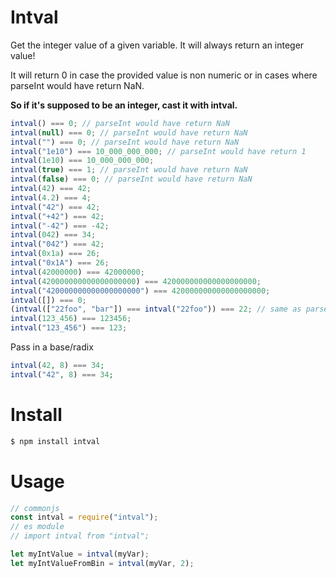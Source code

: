 # Intval

Get the integer value of a given variable. It will always return an integer value!

It will return 0 in case the provided value is non numeric or in cases where parseInt would have return NaN.

**So if it's supposed to be an integer, cast it with intval.**

```js
intval() === 0; // parseInt would have return NaN
intval(null) === 0; // parseInt would have return NaN
intval("") === 0; // parseInt would have return NaN
intval("1e10") === 10_000_000_000; // parseInt would have return 1
intval(1e10) === 10_000_000_000;
intval(true) === 1; // parseInt would have return NaN
intval(false) === 0; // parseInt would have return NaN
intval(42) === 42;
intval(4.2) === 4;
intval("42") === 42;
intval("+42") === 42;
intval("-42") === -42;
intval(042) === 34;
intval("042") === 42;
intval(0x1a) === 26;
intval("0x1A") === 26;
intval(42000000) === 42000000;
intval(420000000000000000000) === 420000000000000000000;
intval("420000000000000000000") === 420000000000000000000;
intval([]) === 0;
(intval(["22foo", "bar"]) === intval("22foo")) === 22; // same as parseInt, returns intval of the first array element. But php intval(["22foo", "bar"]) === 1
intval(123_456) === 123456;
intval("123_456") === 123;
```

Pass in a base/radix

```php
intval(42, 8) === 34;
intval("42", 8) === 34;
```

# Install

```bash
$ npm install intval
```

# Usage

```js
// commonjs
const intval = require("intval");
// es module
// import intval from "intval";

let myIntValue = intval(myVar);
let myIntValueFromBin = intval(myVar, 2);
```
